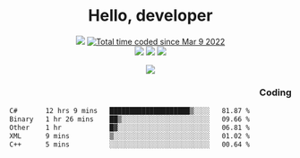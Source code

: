 # <div align='center' >Hello, developer</div>

<div align='center'>
  <a ><img src="https://img.shields.io/badge/dynamic/json?url=https%3A%2F%2Fapi.swo.moe%2Fstats%2Fgithub%2FFree-Aaron-Li&query=count&color=181717&label=GitHub&labelColor=282c34&logo=github&suffix=+follows&cacheSeconds=3600"></a>
  <a href="https://wakatime.com/@fe40087f-8eae-48dc-9950-ad0633db1591"><img src="https://wakatime.com/badge/user/fe40087f-8eae-48dc-9950-ad0633db1591.svg" alt="Total time coded since Mar 9 2022" /></a>
</div>
<div align='center'>
  <a><img src="https://img.shields.io/badge/c%2Fc%2B%2B%2Fc%23-%2375664d"></a> 
  <a><img src="https://img.shields.io/badge/Kotlin%20-%20%2375664D"></a> 
  <a><img src="https://img.shields.io/badge/Shell-75664D"></a> 
</div>

<p align="center">
  <img src="https://readme-typing-svg.demolab.com/?lines=你好!+开发者;Hello!+ developer&font=Fira%20Code&center=true&width=380&height=50&duration=4000&pause=1000">
</p>


<div align='right'>
  <h3>Coding</h3>
</div>

<!--START_SECTION:waka-->

```txt
C#       12 hrs 9 mins   ████████████████████▒░░░░   81.87 %
Binary   1 hr 26 mins    ██▒░░░░░░░░░░░░░░░░░░░░░░   09.66 %
Other    1 hr            █▓░░░░░░░░░░░░░░░░░░░░░░░   06.81 %
XML      9 mins          ▒░░░░░░░░░░░░░░░░░░░░░░░░   01.02 %
C++      5 mins          ░░░░░░░░░░░░░░░░░░░░░░░░░   00.64 %
```

<!--END_SECTION:waka-->




